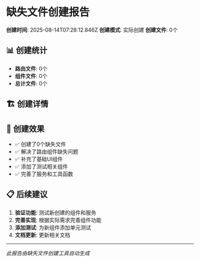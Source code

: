 # 缺失文件创建报告

**创建时间**: 2025-08-14T07:28:12.846Z
**创建模式**: 实际创建
**创建文件**: 0个

## 📊 创建统计

- **路由文件**: 0个
- **组件文件**: 0个
- **总计文件**: 0个

## 🏗️ 创建详情



## 🎯 创建效果

- ✅ 创建了0个缺失文件
- ✅ 解决了路由组件缺失问题
- ✅ 补充了基础UI组件
- ✅ 添加了测试相关组件
- ✅ 完善了服务和工具函数

## 📋 后续建议

1. **验证功能**: 测试新创建的组件和服务
2. **完善实现**: 根据实际需求完善组件功能
3. **添加测试**: 为新组件添加单元测试
4. **文档更新**: 更新相关文档

---
*此报告由缺失文件创建工具自动生成*

